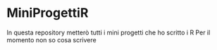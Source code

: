 # MiniProgettiR
In questa repository metterò tutti i mini progetti che ho scritto i R
Per il momento non so cosa scrivere

